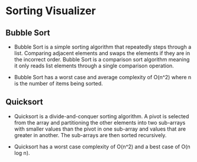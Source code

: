 Sorting Visualizer
==================

Bubble Sort
------------
- Bubble Sort is a simple sorting algorithm that repeatedly steps through a list. Comparing adjacent elements and swaps the elements if they are in the incorrect order. Bubble Sort is a comparison sort algorithm meaning it only reads list elements through a single comparison operation.

- Bubble Sort has a worst case and average complexity of O(n^2) where n is the number of items being sorted.

Quicksort
----------
- Quicksort is a divide-and-conquer sorting algorithm. A pivot is selected from the array and partitioning the other elements into two sub-arrays with smaller values than the pivot in one sub-array and values that are greater in another. The sub-arrays are then sorted recursively.

- Quicksort has a worst case complexity of O(n^2) and a best case of O(n log n).
